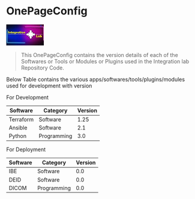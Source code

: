 # OnePageConfig

![Ilab](https://github.com/harsha-vardhan-n/My_Sample/blob/main/Ilab.jpg)

> This OnePageConfig contains the version details of each of the Softwares or Tools or Modules or Plugins used in the Integration lab Repository Code.

Below Table contains the various apps/softwares/tools/plugins/modules used for development with version

For Development

| Software | Category | Version |
| -------- | -------- | ------- |
| Terraform | Software | 1.25 |
| Ansible | Software | 2.1 |
| Python | Programming | 3.0 |

For Deployment

| Software | Category | Version |
| -------- | -------- | ------- |
| IBE | Software | 0.0 |
| DEID | Software | 0.0 |
| DICOM | Programming | 0.0 |
